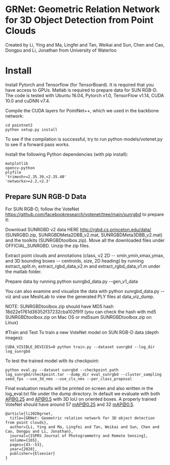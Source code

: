 # GRNet: Geometric Relation Network for 3D Object Detection from Point Clouds
Created by Li, Ying and Ma, Lingfei and Tan, Weikai and Sun, Chen and Cao, Dongpu and Li, Jonathan from University of Waterloo


# Install
Install Pytorch and Tensorflow (for TensorBoard). It is required that you have access to GPUs. Matlab is required to prepare data for SUN RGB-D. The code is tested with Ubuntu 16.04, Pytorch v1.0, TensorFlow v1.14, CUDA 10.0 and cuDNN v7.4. 

Compile the CUDA layers for PointNet++, which we used in the backbone network:

    cd pointnet2
    python setup.py install
To see if the compilation is successful, try to run python models/votenet.py to see if a forward pass works.

Install the following Python dependencies (with pip install):

    matplotlib
    opencv-python
    plyfile
    'trimesh>=2.35.39,<2.35.40'
    'networkx>=2.2,<2.3'

## Prepare SUN RGB-D Data

For SUN RGB-D, follow the VoteNet https://github.com/facebookresearch/votenet/tree/main/sunrgbd to prepare it:

Download SUNRGBD v2 data HERE http://rgbd.cs.princeton.edu/data/ (SUNRGBD.zip, SUNRGBDMeta2DBB_v2.mat, SUNRGBDMeta3DBB_v2.mat) and the toolkits (SUNRGBDtoolbox.zip). Move all the downloaded files under OFFICIAL_SUNRGBD. Unzip the zip files.

Extract point clouds and annotations (class, v2 2D -- xmin,ymin,xmax,ymax, and 3D bounding boxes -- centroids, size, 2D heading) by running extract_split.m, extract_rgbd_data_v2.m and extract_rgbd_data_v1.m under the matlab folder.

Prepare data by running python sunrgbd_data.py --gen_v1_data

You can also examine and visualize the data with python sunrgbd_data.py --viz and use MeshLab to view the generated PLY files at data_viz_dump.

NOTE: SUNRGBDtoolbox.zip should have MD5 hash 18d22e1761d36352f37232cba102f91f (you can check the hash with md5 SUNRGBDtoolbox.zip on Mac OS or md5sum SUNRGBDtoolbox.zip on Linux)

#Train and Test
To train a new VoteNet model on SUN RGB-D data (depth images):

    CUDA_VISIBLE_DEVICES=0 python train.py --dataset sunrgbd --log_dir log_sunrgbd
    
To test the trained model with its checkpoint:

    python eval.py --dataset sunrgbd --checkpoint_path log_sunrgbd/checkpoint.tar --dump_dir eval_sunrgbd --cluster_sampling seed_fps --use_3d_nms --use_cls_nms --per_class_proposal
    
Final evaluation results will be printed on screen and also written in the log_eval.txt file under the dump directory. In default we evaluate with both AP@0.25 and AP@0.5 with 3D IoU on oriented boxes. A properly trained VoteNet should have around 57 mAP@0.25 and 32 mAP@0.5.


```
@article{li2020grnet,
  title={GRNet: Geometric relation network for 3D object detection from point clouds},
  author={Li, Ying and Ma, Lingfei and Tan, Weikai and Sun, Chen and Cao, Dongpu and Li, Jonathan},
  journal={ISPRS Journal of Photogrammetry and Remote Sensing},
  volume={165},
  pages={43--53},
  year={2020},
  publisher={Elsevier}
}

```

